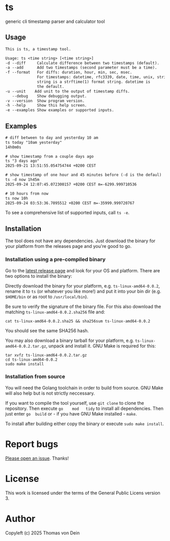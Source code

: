 # ts

generic cli timestamp parser and calculator tool

## Usage

```default
This is ts, a timestamp tool.

Usage: ts <time string> [<time string>]
-d --diff     Calculate difference between two timestamps (default).
-a --add      Add two timestamps (second parameter must be a time).
-f --format   For diffs: duration, hour, min, sec, msec.
              For timestamps: datetime, rfc3339, date, time, unix, string.
              string is a strftime(1) format string. datetime is
              the default.
-u --unit    Add unit to the output of timestamp diffs.
   --debug    Show debugging output.
-v --version  Show program version.
-h --help     Show this help screen.
-e --examples Show examples or supported inputs.
```

## Examples

```default
# diff between to day and yesterday 10 am
ts today "10am yesterday"
14h0m0s

# show timestamp from a couple days ago
ts "3 days ago"
2025-09-21 13:51:55.054754744 +0200 CEST

# show timestamp of one hour and 45 minutes before (-d is the defaul)
ts -d now 1h45m
2025-09-24 12:07:45.072300157 +0200 CEST m=-6299.999710536

# 10 hours from now
ts now 10h
2025-09-24 03:53:36.7095512 +0200 CEST m=-35999.999720767
```

To see a comprehensive list of supported inputs, call `ts -e`.

## Installation

The tool does not have any dependencies.  Just download the binary for
your platform from the releases page and you're good to go.

### Installation using a pre-compiled binary

Go to the [latest release page](https://github.com/TLINDEN/ts/releases/latest)
and look for your OS and platform. There are two options to install the binary:

Directly     download     the     binary    for     your     platform,
e.g. `ts-linux-amd64-0.0.2`, rename it to `ts` (or whatever
you like more!)  and put it into  your bin dir (e.g. `$HOME/bin` or as
root to `/usr/local/bin`).

Be sure  to verify  the signature  of the binary  file. For  this also
download the matching `ts-linux-amd64-0.0.2.sha256` file and:

```shell
cat ts-linux-amd64-0.0.2.sha25 && sha256sum ts-linux-amd64-0.0.2
```
You should see the same SHA256 hash.

You  may  also download  a  binary  tarball  for your  platform,  e.g.
`ts-linux-amd64-0.0.2.tar.gz`,  unpack and  install it.  GNU Make  is
required for this:
   
```shell
tar xvfz ts-linux-amd64-0.0.2.tar.gz
cd ts-linux-amd64-0.0.2
sudo make install
```

### Installation from source

You will need the Golang toolchain  in order to build from source. GNU
Make will also help but is not strictly neccessary.

If you want to compile the tool yourself, use `git clone` to clone the
repository.   Then   execute   `go    mod   tidy`   to   install   all
dependencies. Then  just enter `go  build` or -  if you have  GNU Make
installed - `make`.

To install after building either copy the binary or execute `sudo make
install`. 

# Report bugs

[Please open an issue](https://github.com/TLINDEN/ts/issues). Thanks!

# License

This work is licensed under the terms of the General Public Licens
version 3.

# Author

Copyleft (c) 2025 Thomas von Dein
